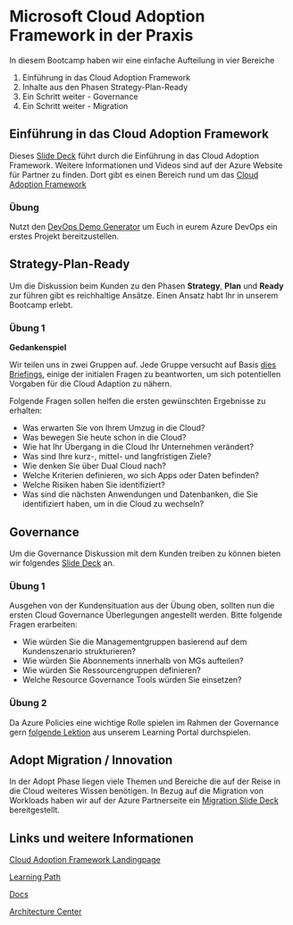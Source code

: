 # Microsoft Cloud Adoption Framework in der Praxis

In diesem Bootcamp haben wir eine einfache Aufteilung in vier Bereiche

1. Einführung in das Cloud Adoption Framework
2. Inhalte aus den Phasen Strategy-Plan-Ready
3. Ein Schritt weiter - Governance 
4. Ein Schritt weiter - Migration

## Einführung in das Cloud Adoption Framework

Dieses [Slide Deck](1_intro/Cloud&#32;Adoption&#32;Framework&#32;-&#32;Walking&#32;Deck&#32;(L100).pptx) führt durch die Einführung in das Cloud Adoption Framework. Weitere Informationen und Videos sind auf der Azure Website für Partner zu finden. Dort gibt es einen Bereich rund um das [Cloud Adoption Framework](https://www.microsoft.com/azure/partners/cloud-adoption-framework)

### Übung

Nutzt den [DevOps Demo Generator](https://azuredevopsdemogenerator.azurewebsites.net/) um Euch in eurem Azure DevOps ein erstes Projekt bereitzustellen.

## Strategy-Plan-Ready

Um die Diskussion beim Kunden zu den Phasen **Strategy**, **Plan** und **Ready** zur führen gibt es reichhaltige Ansätze. Einen Ansatz habt Ihr in unserem Bootcamp erlebt. 

### Übung 1

**Gedankenspiel**

Wir teilen uns in zwei Gruppen auf. Jede Gruppe versucht auf Basis [dies Briefings](../ICB-caf-in-practice/0_common/briefing-gruppe1.md), einige der initialen Fragen zu beantworten, um sich potentiellen Vorgaben für die Cloud Adaption zu nähern.

Folgende Fragen sollen helfen die ersten gewünschten Ergebnisse zu erhalten:

- Was erwarten Sie von Ihrem Umzug in die Cloud?
- Was bewegen Sie heute schon in die Cloud?
- Wie hat Ihr Übergang in die Cloud Ihr Unternehmen verändert?
- Was sind Ihre kurz-, mittel- und langfristigen Ziele?
- Wie denken Sie über Dual Cloud nach?
- Welche Kriterien definieren, wo sich Apps oder Daten befinden?
- Welche Risiken haben Sie identifiziert?
- Was sind die nächsten Anwendungen und Datenbanken, die Sie identifiziert haben, um in die Cloud zu wechseln?

## Governance

Um die Governance Diskussion mit dem Kunden treiben zu können bieten wir folgendes [Slide Deck](../ICB-caf-in-practice/7_governance/Cloud&#32;Adoption&#32;Framework&#32;-&#32;Thru&#32;Partner&#32;Governance&#32;Workshop.pptx) an.

### Übung 1

Ausgehen von der Kundensituation aus der Übung oben, sollten nun die ersten Cloud Governance Überlegungen angestellt werden. Bitte folgende Fragen erarbeiten:

- Wie würden Sie die Managementgruppen basierend auf dem Kundenszenario strukturieren? 
- Wie würden Sie Abonnements innerhalb von MGs aufteilen?
- Wie würden Sie Ressourcengruppen definieren?
- Welche Resource Governance Tools würden Sie einsetzen?

### Übung 2

Da Azure Policies eine wichtige Rolle spielen im Rahmen der Governance gern [folgende Lektion](https://docs.microsoft.com/en-us/learn/modules/intro-to-governance/) aus unserem Learning Portal durchspielen.

## Adopt Migration / Innovation

In der Adopt Phase liegen viele Themen und Bereiche die auf der Reise in die Cloud weiteres Wissen benötigen. In Bezug auf die Migration von Workloads haben wir auf der Azure Partnerseite ein [Migration Slide Deck](https://www.microsoft.com/azure/partners/resources/download/migration-conversation) bereitgestellt.

## Links und weitere Informationen

[Cloud Adoption Framework Landingpage](https://azure.microsoft.com/en-us/cloud-adoption-framework/)

[Learning Path](https://docs.microsoft.com/en-us/learn/modules/microsoft-cloud-adoption-framework-for-azure/)

[Docs](https://docs.microsoft.com/en-us/azure/cloud-adoption-framework/)

[Architecture Center](https://docs.microsoft.com/en-us/azure/architecture/)